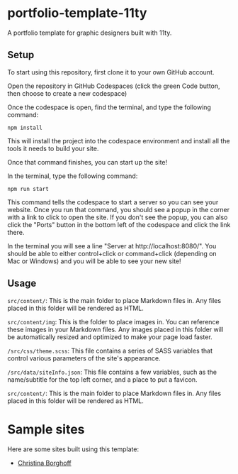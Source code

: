 # portfolio-template-11ty

A portfolio template for graphic designers built with 11ty.

## Setup

To start using this repository, first clone it to your own GitHub account.

Open the repository in GitHub Codespaces (click the green Code button, then choose to create a new codespace)

Once the codespace is open, find the terminal, and type the following command:

`npm install`

This will install the project into the codespace environment and install all the tools it needs to build your site.

Once that command finishes, you can start up the site!

In the terminal, type the following command:

`npm run start`

This command tells the codespace to start a server so you can see your website. Once you run that command, you should see a popup in the corner with a link to click to open the site. If you don't see the popup, you can also click the "Ports" button in the bottom left of the codespace and click the link there.

In the terminal you will see a line "Server at http://localhost:8080/". You should be able to either control+click or command+click (depending on Mac or Windows) and you will be able to see your new site!

## Usage

`src/content/`: This is the main folder to place Markdown files in. Any files placed in this folder will be rendered as HTML.

`src/content/img`: This is the folder to place images in. You can reference these images in your Markdown files. Any images placed in this folder will be automatically resized and optimized to make your page load faster.

`/src/css/theme.scss`: This file contains a series of SASS variables that control various parameters of the site's appearance.

`/src/data/siteInfo.json`: This file contains a few variables, such as the name/subtitle for the top left corner, and a place to put a favicon.

`src/content/`: This is the main folder to place Markdown files in. Any files placed in this folder will be rendered as HTML.

# Sample sites

Here are some sites built using this template:

- [Christina Borghoff](https://christinaborghoff.com)
